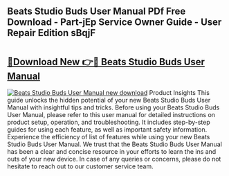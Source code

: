 ## Beats Studio Buds User Manual PDf Free Download - Part-jEp Service Owner Guide - User Repair Edition sBqjF

# <h2><a href="http://bc14682.oget.top/?id=Beats+Studio+Buds+User+Manual">🔗Download New 👉🔴 Beats Studio Buds User Manual</a></h2>

[![Beats Studio Buds User Manual new download](https://i.imgur.com/5g1atiW.png)](http://bc14682.oget.top/?id=Beats+Studio+Buds+User+Manual)
Product Insights This guide unlocks the hidden potential of your new Beats Studio Buds User Manual with insightful tips and tricks. Before using your Beats Studio Buds User Manual, please refer to this user manual for detailed instructions on product setup, operation, and troubleshooting. It includes step-by-step guides for using each feature, as well as important safety information. Experience the efficiency of list of features while using your new Beats Studio Buds User Manual. We trust that the Beats Studio Buds User Manual has been a clear and concise resource in your efforts to learn the ins and outs of your new device. In case of any queries or concerns, please do not hesitate to reach out to our customer service team.

